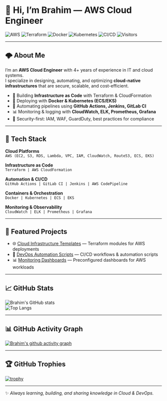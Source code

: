 # 👋 Hi, I’m Brahim — AWS Cloud Engineer  

![AWS](https://img.shields.io/badge/AWS-Cloud-orange?logo=amazonaws&logoColor=white)
![Terraform](https://img.shields.io/badge/Terraform-IaC-623CE4?logo=terraform&logoColor=white)
![Docker](https://img.shields.io/badge/Docker-Containers-blue?logo=docker&logoColor=white)
![Kubernetes](https://img.shields.io/badge/Kubernetes-Orchestration-326CE5?logo=kubernetes&logoColor=white)
![CI/CD](https://img.shields.io/badge/CI%2FCD-Automation-success?logo=githubactions&logoColor=white)
![Visitors](https://komarev.com/ghpvc/?username=YOUR_GITHUB_USERNAME&color=blue&style=flat-square)

---

## 🌩️ About Me  
I’m an **AWS Cloud Engineer** with 4+ years of experience in IT and cloud systems.  
I specialize in designing, automating, and optimizing **cloud-native infrastructures** that are secure, scalable, and cost-efficient.  

- 🚀 Building **Infrastructure as Code** with Terraform & CloudFormation  
- 🐳 Deploying with **Docker & Kubernetes (ECS/EKS)**  
- 🔄 Automating pipelines using **GitHub Actions, Jenkins, GitLab CI**  
- 📊 Monitoring & logging with **CloudWatch, ELK, Prometheus, Grafana**  
- 🔐 Security-first: IAM, WAF, GuardDuty, best practices for compliance  

---

## 🔧 Tech Stack  

**Cloud Platforms**  
`AWS (EC2, S3, RDS, Lambda, VPC, IAM, CloudWatch, Route53, ECS, EKS)`

**Infrastructure as Code**  
`Terraform | AWS CloudFormation`

**Automation & CI/CD**  
`GitHub Actions | GitLab CI | Jenkins | AWS CodePipeline`

**Containers & Orchestration**  
`Docker | Kubernetes | ECS | EKS`

**Monitoring & Observability**  
`CloudWatch | ELK | Prometheus | Grafana`

---

## 📌 Featured Projects  

- 🌐 [Cloud Infrastructure Templates](#) — Terraform modules for AWS deployments  
- 🔄 [DevOps Automation Scripts](#) — CI/CD workflows & automation scripts  
- 📊 [Monitoring Dashboards](#) — Preconfigured dashboards for AWS workloads  

---

## 📈 GitHub Stats  

![Brahim's GitHub stats](https://github-readme-stats.vercel.app/api?username=YOUR_GITHUB_USERNAME&show_icons=true&theme=tokyonight)  
![Top Langs](https://github-readme-stats.vercel.app/api/top-langs/?username=YOUR_GITHUB_USERNAME&layout=compact&theme=tokyonight)  

---

## 📊 GitHub Activity Graph  

[![Brahim's github activity graph](https://github-readme-activity-graph.vercel.app/graph?username=YOUR_GITHUB_USERNAME&bg_color=0d1117&color=00bcd4&line=00bcd4&point=ffffff&area=true&hide_border=true)](https://github.com/ashutosh00710/github-readme-activity-graph)

---

## 🏆 GitHub Trophies  

[![trophy](https://github-profile-trophy.vercel.app/?username=YOUR_GITHUB_USERNAME&theme=algolia&margin-w=10&margin-h=10&no-bg=true&no-frame=true)](https://github.com/ryo-ma/github-profile-trophy)

---

✨ *Always learning, building, and sharing knowledge in Cloud & DevOps.*
